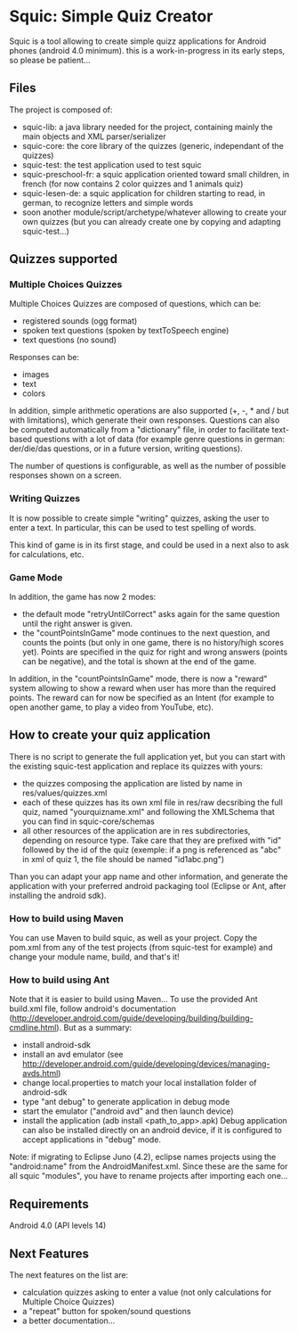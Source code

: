 # Squic: Simple Quiz Creator

Squic is a tool allowing to create simple quizz applications for Android phones (android 4.0 minimum). 
this is a work-in-progress in its early steps, so please be patient...

## Files

The project is composed of:
- squic-lib: a java library needed for the project, containing mainly the main objects and XML parser/serializer
- squic-core: the core library of the quizzes (generic, independant of the quizzes)
- squic-test: the test application used to test squic
- squic-preschool-fr: a squic application oriented toward small children, in french (for now contains 2 color quizzes and 1 animals quiz)
- squic-lesen-de: a squic application for children starting to read, in german, to recognize letters and simple words
- soon another module/script/archetype/whatever allowing to create your own quizzes (but you can already create one by copying and adapting squic-test...)


## Quizzes supported
### Multiple Choices Quizzes

Multiple Choices Quizzes are composed of questions, which can be:
- registered sounds (ogg format)
- spoken text questions (spoken by textToSpeech engine)
- text questions (no sound)

Responses can be:
- images
- text
- colors

In addition, simple arithmetic operations are also supported (+, -, * and / but with limitations), which generate their own responses. 
Questions can also be computed automatically from a "dictionary" file, in order to facilitate text-based questions with a lot of data (for example genre questions in german: der/die/das questions, or in a future version, writing questions). 

The number of questions is configurable, as well as the number of possible responses shown on a screen. 

### Writing Quizzes

It is now possible to create simple "writing" quizzes, asking the user to enter a text. 
In particular, this can be used to test spelling of words. 

This kind of game is in its first stage, and could be used in a next also to ask for calculations, etc. 

### Game Mode

In addition, the game has now 2 modes:
- the default mode "retryUntilCorrect" asks again for the same question until the right answer is given. 
- the "countPointsInGame" mode continues to the next question, and counts the points (but only in one game, there is no history/high scores yet). Points are specified in the quiz for right and wrong answers (points can be negative), and the total is shown at the end of the game. 

In addition, in the "countPointsInGame" mode, there is now a "reward" system allowing to show a reward when user has more than the required points. The reward can for now be specified as an Intent (for example to open another game, to play a video from YouTube, etc).

## How to create your quiz application
There is no script to generate the full application yet, but you can start with the existing squic-test application and replace its quizzes with yours:
* the quizzes composing the application are listed by name in res/values/quizzes.xml
* each of these quizzes has its own xml file in res/raw decsribing the full quiz, named "yourquizname.xml" and following the XMLSchema that you can find in squic-core/schemas
* all other resources of the application are in res subdirectories, depending on resource type. Take care that they are prefixed with "id" followed by the id of the quiz (exemple: if a png is referenced as "abc" in xml of quiz 1, the file should be named "id1abc.png")

Than you can adapt your app name and other information, and generate the application with your preferred android packaging tool (Eclipse or Ant, after installing the android sdk).

### How to build using Maven
You can use Maven to build squic, as well as your project.
Copy the pom.xml from any of the test projects (from squic-test for example) and change your module name, build, and that's it!

### How to build using Ant
Note that it is easier to build using Maven...
To use the provided Ant build.xml file, follow android's documentation (http://developer.android.com/guide/developing/building/building-cmdline.html). 
But as a summary:
* install android-sdk 
* install an avd emulator (see http://developer.android.com/guide/developing/devices/managing-avds.html)
* change local.properties to match your local installation folder of android-sdk
* type "ant debug" to generate application in debug mode
* start the emulator ("android avd" and then launch device)
* install the application (adb install <path_to_app>.apk)
Debug application can also be installed directly on an android device, if it is configured to accept applications in "debug" mode.

Note: if migrating to Eclipse Juno (4.2), eclipse names projects using the "android:name" from the AndroidManifest.xml. Since these are the same for all squic "modules", you have to rename projects after importing each one...

## Requirements
Android 4.0 (API levels 14)

## Next Features

The next features on the list are:
* calculation quizzes asking to enter a value (not only calculations for Multiple Choice Quizzes)
* a "repeat" button for spoken/sound questions
* a better documentation...
